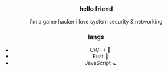 <h3 align="center">hello friend</h3>
<p align="center">
  i'm a game hacker
  i love system security & networking
</p>
<h3 align="center">langs</h3>
<ul align="center">
  <li>C/C++ 💪</li>
  <li>Rust 🖤</li>
  <li>JavaScript 🚼</li>
</ul> 
